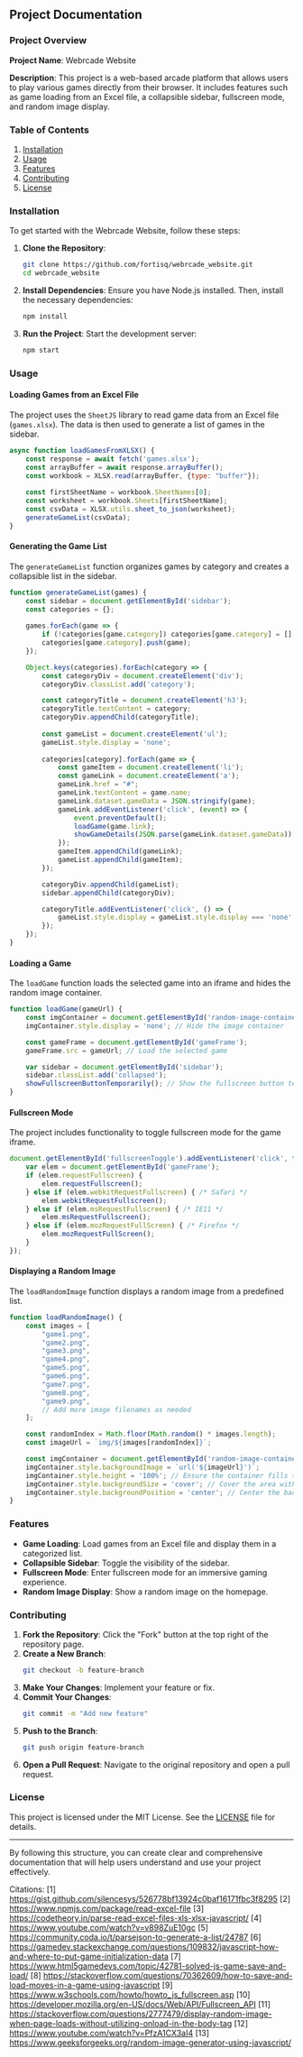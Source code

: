 ## Project Documentation

### Project Overview

**Project Name**: Webrcade Website

**Description**: This project is a web-based arcade platform that allows users to play various games directly from their browser. It includes features such as game loading from an Excel file, a collapsible sidebar, fullscreen mode, and random image display.

### Table of Contents

1. [Installation](#installation)
2. [Usage](#usage)
3. [Features](#features)
4. [Contributing](#contributing)
5. [License](#license)

### Installation

To get started with the Webrcade Website, follow these steps:

1. **Clone the Repository**:
    ```bash
    git clone https://github.com/fortisq/webrcade_website.git
    cd webrcade_website
    ```

2. **Install Dependencies**:
    Ensure you have Node.js installed. Then, install the necessary dependencies:
    ```bash
    npm install
    ```

3. **Run the Project**:
    Start the development server:
    ```bash
    npm start
    ```

### Usage

#### Loading Games from an Excel File

The project uses the `SheetJS` library to read game data from an Excel file (`games.xlsx`). The data is then used to generate a list of games in the sidebar.

```javascript
async function loadGamesFromXLSX() {
    const response = await fetch('games.xlsx');
    const arrayBuffer = await response.arrayBuffer();
    const workbook = XLSX.read(arrayBuffer, {type: "buffer"});
    
    const firstSheetName = workbook.SheetNames[0];
    const worksheet = workbook.Sheets[firstSheetName];
    const csvData = XLSX.utils.sheet_to_json(worksheet);
    generateGameList(csvData);
}
```

#### Generating the Game List

The `generateGameList` function organizes games by category and creates a collapsible list in the sidebar.

```javascript
function generateGameList(games) {
    const sidebar = document.getElementById('sidebar');
    const categories = {};
    
    games.forEach(game => {
        if (!categories[game.category]) categories[game.category] = [];
        categories[game.category].push(game);
    });

    Object.keys(categories).forEach(category => {
        const categoryDiv = document.createElement('div');
        categoryDiv.classList.add('category');

        const categoryTitle = document.createElement('h3');
        categoryTitle.textContent = category;
        categoryDiv.appendChild(categoryTitle);
        
        const gameList = document.createElement('ul');
        gameList.style.display = 'none';
        
        categories[category].forEach(game => {
            const gameItem = document.createElement('li');
            const gameLink = document.createElement('a');
            gameLink.href = "#";
            gameLink.textContent = game.name;
            gameLink.dataset.gameData = JSON.stringify(game);
            gameLink.addEventListener('click', (event) => {
                event.preventDefault();
                loadGame(game.link);
                showGameDetails(JSON.parse(gameLink.dataset.gameData));
            });
            gameItem.appendChild(gameLink);
            gameList.appendChild(gameItem);
        });

        categoryDiv.appendChild(gameList);
        sidebar.appendChild(categoryDiv);

        categoryTitle.addEventListener('click', () => {
            gameList.style.display = gameList.style.display === 'none' ? 'block' : 'none';
        });
    });
}
```

#### Loading a Game

The `loadGame` function loads the selected game into an iframe and hides the random image container.

```javascript
function loadGame(gameUrl) {
    const imgContainer = document.getElementById('random-image-container');
    imgContainer.style.display = 'none'; // Hide the image container

    const gameFrame = document.getElementById('gameFrame');
    gameFrame.src = gameUrl; // Load the selected game

    var sidebar = document.getElementById('sidebar');
    sidebar.classList.add('collapsed');
    showFullscreenButtonTemporarily(); // Show the fullscreen button temporarily
}
```

#### Fullscreen Mode

The project includes functionality to toggle fullscreen mode for the game iframe.

```javascript
document.getElementById('fullscreenToggle').addEventListener('click', function() {
    var elem = document.getElementById('gameFrame');
    if (elem.requestFullscreen) {
        elem.requestFullscreen();
    } else if (elem.webkitRequestFullscreen) { /* Safari */
        elem.webkitRequestFullscreen();
    } else if (elem.msRequestFullscreen) { /* IE11 */
        elem.msRequestFullscreen();
    } else if (elem.mozRequestFullScreen) { /* Firefox */
        elem.mozRequestFullScreen();
    }
});
```

#### Displaying a Random Image

The `loadRandomImage` function displays a random image from a predefined list.

```javascript
function loadRandomImage() {
    const images = [
        "game1.png",
        "game2.png",
        "game3.png",
        "game4.png",
        "game5.png",
        "game6.png",
        "game7.png",
        "game8.png",
        "game9.png",
        // Add more image filenames as needed
    ];

    const randomIndex = Math.floor(Math.random() * images.length);
    const imageUrl = `img/${images[randomIndex]}`;

    const imgContainer = document.getElementById('random-image-container');
    imgContainer.style.backgroundImage = `url('${imageUrl}')`;
    imgContainer.style.height = '100%'; // Ensure the container fills the area
    imgContainer.style.backgroundSize = 'cover'; // Cover the area with the image without stretching
    imgContainer.style.backgroundPosition = 'center'; // Center the background image
}
```

### Features

- **Game Loading**: Load games from an Excel file and display them in a categorized list.
- **Collapsible Sidebar**: Toggle the visibility of the sidebar.
- **Fullscreen Mode**: Enter fullscreen mode for an immersive gaming experience.
- **Random Image Display**: Show a random image on the homepage.

### Contributing

1. **Fork the Repository**: Click the "Fork" button at the top right of the repository page.
2. **Create a New Branch**: 
    ```bash
    git checkout -b feature-branch
    ```
3. **Make Your Changes**: Implement your feature or fix.
4. **Commit Your Changes**: 
    ```bash
    git commit -m "Add new feature"
    ```
5. **Push to the Branch**: 
    ```bash
    git push origin feature-branch
    ```
6. **Open a Pull Request**: Navigate to the original repository and open a pull request.

### License

This project is licensed under the MIT License. See the [LICENSE](LICENSE) file for details.

---

By following this structure, you can create clear and comprehensive documentation that will help users understand and use your project effectively.

Citations:
[1] https://gist.github.com/silencesys/526778bf13924c0baf16171fbc3f8295
[2] https://www.npmjs.com/package/read-excel-file
[3] https://codetheory.in/parse-read-excel-files-xls-xlsx-javascript/
[4] https://www.youtube.com/watch?v=v898ZuE10gc
[5] https://community.coda.io/t/parsejson-to-generate-a-list/24787
[6] https://gamedev.stackexchange.com/questions/109832/javascript-how-and-where-to-put-game-initialization-data
[7] https://www.html5gamedevs.com/topic/42781-solved-js-game-save-and-load/
[8] https://stackoverflow.com/questions/70362609/how-to-save-and-load-moves-in-a-game-using-javascript
[9] https://www.w3schools.com/howto/howto_js_fullscreen.asp
[10] https://developer.mozilla.org/en-US/docs/Web/API/Fullscreen_API
[11] https://stackoverflow.com/questions/2777479/display-random-image-when-page-loads-without-utilizing-onload-in-the-body-tag
[12] https://www.youtube.com/watch?v=PfzA1CX3aI4
[13] https://www.geeksforgeeks.org/random-image-generator-using-javascript/
